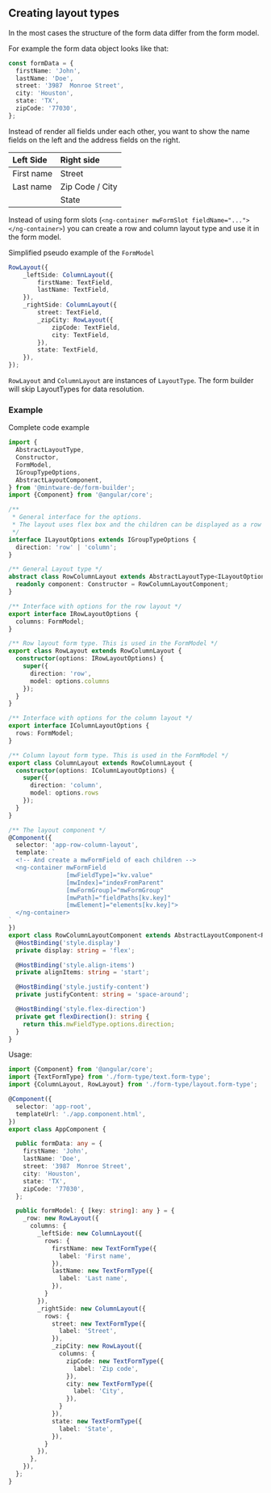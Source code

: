 ## Creating layout types
In the most cases the structure of the form data differ from the form model. 

For example the form data object looks like that:
```typescript
const formData = {
  firstName: 'John',
  lastName: 'Doe',
  street: '3987  Monroe Street',
  city: 'Houston',
  state: 'TX',
  zipCode: '77030',
};
```

Instead of render all fields under each other, you want to show the name fields on the left
and the address fields on the right.

| Left Side  | Right side      |
| :--------- | :-------------- |
| First name | Street          |
| Last name  | Zip Code / City |
|            | State           |

Instead of using form slots (`<ng-container mwFormSlot fieldName="..."></ng-container>`) you can create 
a row and column layout type and use it in the form model.

Simplified pseudo example of the `FormModel` 
```typescript
RowLayout({
    _leftSide: ColumnLayout({
        firstName: TextField,
        lastName: TextField,
    }),
    _rightSide: ColumnLayout({
        street: TextField,
        _zipCity: RowLayout({
            zipCode: TextField,
            city: TextField,        
        }),
        state: TextField,
    }),
});
```
`RowLayout` and `ColumnLayout` are instances of `LayoutType`.
The form builder will skip LayoutTypes for data resolution.

### Example
Complete code example
```typescript
import {
  AbstractLayoutType,
  Constructor,
  FormModel,
  IGroupTypeOptions,
  AbstractLayoutComponent,
} from '@mintware-de/form-builder';
import {Component} from '@angular/core';

/**
 * General interface for the options.
 * The layout uses flex box and the children can be displayed as a row or a column
 */
interface ILayoutOptions extends IGroupTypeOptions {
  direction: 'row' | 'column';
}

/** General Layout type */
abstract class RowColumnLayout extends AbstractLayoutType<ILayoutOptions> {
  readonly component: Constructor = RowColumnLayoutComponent;
}

/** Interface with options for the row layout */
export interface IRowLayoutOptions {
  columns: FormModel;
}

/** Row layout form type. This is used in the FormModel */
export class RowLayout extends RowColumnLayout {
  constructor(options: IRowLayoutOptions) {
    super({
      direction: 'row',
      model: options.columns
    });
  }
}

/** Interface with options for the column layout */
export interface IColumnLayoutOptions {
  rows: FormModel;
}

/** Column layout form type. This is used in the FormModel */
export class ColumnLayout extends RowColumnLayout {
  constructor(options: IColumnLayoutOptions) {
    super({
      direction: 'column',
      model: options.rows
    });
  }
}

/** The layout component */
@Component({
  selector: 'app-row-column-layout',
  template: `
  <!-- And create a mwFormField of each children -->
  <ng-container mwFormField
                [mwFieldType]="kv.value"
                [mwIndex]="indexFromParent"
                [mwFormGroup]="mwFormGroup"
                [mwPath]="fieldPaths[kv.key]"
                [mwElement]="elements[kv.key]">
  </ng-container>
`
})
export class RowColumnLayoutComponent extends AbstractLayoutComponent<RowColumnLayout> {
  @HostBinding('style.display')
  private display: string = 'flex';

  @HostBinding('style.align-items')
  private alignItems: string = 'start';

  @HostBinding('style.justify-content')
  private justifyContent: string = 'space-around';

  @HostBinding('style.flex-direction')
  private get flexDirection(): string {
    return this.mwFieldType.options.direction;
  }
}
```


Usage:
```typescript
import {Component} from '@angular/core';
import {TextFormType} from './form-type/text.form-type';
import {ColumnLayout, RowLayout} from './form-type/layout.form-type';

@Component({
  selector: 'app-root',
  templateUrl: './app.component.html',
})
export class AppComponent {

  public formData: any = {
    firstName: 'John',
    lastName: 'Doe',
    street: '3987  Monroe Street',
    city: 'Houston',
    state: 'TX',
    zipCode: '77030',
  };

  public formModel: { [key: string]: any } = {
    _row: new RowLayout({
      columns: {
        _leftSide: new ColumnLayout({
          rows: {
            firstName: new TextFormType({
              label: 'First name',
            }),
            lastName: new TextFormType({
              label: 'Last name',
            }),
          }
        }),
        _rightSide: new ColumnLayout({
          rows: {
            street: new TextFormType({
              label: 'Street',
            }),
            _zipCity: new RowLayout({
              columns: {
                zipCode: new TextFormType({
                  label: 'Zip code',
                }),
                city: new TextFormType({
                  label: 'City',
                }),
              }
            }),
            state: new TextFormType({
              label: 'State',
            }),
          }
        }),
      },
    }),
  };
}
```
